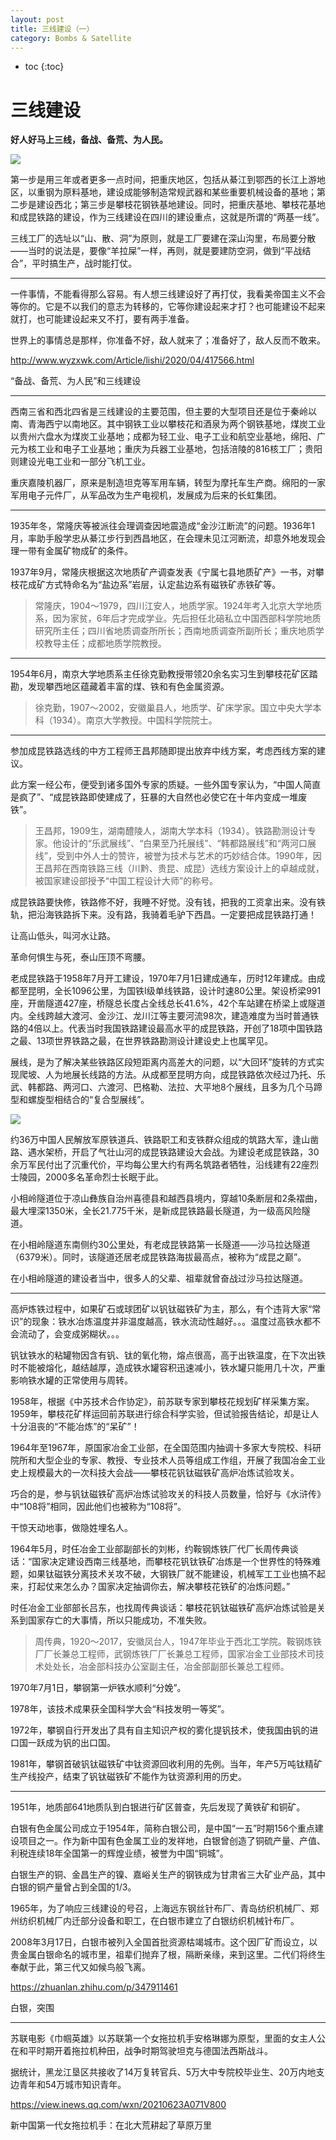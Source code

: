```yaml
---
layout: post
title: 三线建设（一）
category: Bombs & Satellite 
---
```


* toc
{:toc}

# 三线建设

**好人好马上三线，备战、备荒、为人民。**

![](/images/img4/three_line.jpg)

第一步是用三年或者更多一点时间，把重庆地区，包括从綦江到鄂西的长江上游地区，以重钢为原料基地，建设成能够制造常规武器和某些重要机械设备的基地；第二步是建设西北；第三步是攀枝花钢铁基地建设。同时，把重庆基地、攀枝花基地和成昆铁路的建设，作为三线建设在四川的建设重点，这就是所谓的“两基一线”。

三线工厂的选址以“山、散、洞”为原则，就是工厂要建在深山沟里，布局要分散——当时的说法是，要像“羊拉屎”一样，再则，就是要建防空洞，做到“平战结合”，平时搞生产，战时能打仗。

---

一件事情，不能看得那么容易。有人想三线建设好了再打仗，我看美帝国主义不会等你的。它是不以我们的意志为转移的，它等你建设起来才打？也可能建设不起来就打，也可能建设起来又不打，要有两手准备。

世界上的事情总是那样，你准备不好，敌人就来了；准备好了，敌人反而不敢来。

http://www.wyzxwk.com/Article/lishi/2020/04/417566.html

“备战、备荒、为人民”和三线建设

---

西南三省和西北四省是三线建设的主要范围，但主要的大型项目还是位于秦岭以南、青海西宁以南地区。其中钢铁工业以攀枝花和酒泉为两个钢铁基地，煤炭工业以贵州六盘水为煤炭工业基地；成都为轻工业、电子工业和航空业基地，绵阳、广元为核工业和电子工业基地；重庆为兵器工业基地，包括涪陵的816核工厂；贵阳则建设光电工业和一部分飞机工业。

重庆嘉陵机器厂，原来是制造坦克等军用车辆，转型为摩托车生产商。绵阳的一家军用电子元件厂，从军品改为生产电视机，发展成为后来的长虹集团。

---

1935年冬，常隆庆等被派往会理调查因地震造成“金沙江断流”的问题。1936年1月，率助手殷学忠从綦江步行到西昌地区，在会理未见江河断流，却意外地发现会理一带有金属矿物成矿的条件。

1937年9月，常隆庆根据这次地质矿产调查发表《宁属七县地质矿产》一书，对攀枝花成矿方式特命名为“盐边系”岩层，认定盐边系有磁铁矿赤铁矿等。

>常隆庆，1904～1979，四川江安人，地质学家。1924年考入北京大学地质系，因为家贫，6年后才完成学业。先后担任北碚私立中国西部科学院地质研究所主任；四川省地质调查所所长；西南地质调查所副所长；重庆地质学校教导主任；成都地质学院教授。

---

1954年6月，南京大学地质系主任徐克勤教授带领20余名实习生到攀枝花矿区踏勘，发现攀西地区蕴藏着丰富的煤、铁和有色金属资源。

>徐克勤，1907～2002，安徽巢县人，地质学、矿床学家。国立中央大学本科（1934）。南京大学教授。中国科学院院士。

---

参加成昆铁路选线的中方工程师王昌邦随即提出放弃中线方案，考虑西线方案的建议。

此方案一经公布，便受到诸多国外专家的质疑。一些外国专家认为，“中国人简直是疯了”、“成昆铁路即使建成了，狂暴的大自然也必使它在十年内变成一堆废铁”。

>王昌邦，1909生，湖南醴陵人，湖南大学本科（1934）。铁路勘测设计专家。他设计的“乐武展线”、“白果至乃托展线”、“韩都路展线”和“两河口展线”，受到中外人士的赞许，被誉为技术与艺术的巧妙结合体。1990年，因王昌邦在西南铁路三线（川黔、贵昆、成昆）选线方案设计上的卓越成就，被国家建设部授予“中国工程设计大师”的称号。

成昆铁路要快修，铁路修不好，我睡不好觉。没有钱，把我的工资拿出来。没有铁轨，把沿海铁路拆下来。没有路，我骑着毛驴下西昌。一定要把成昆铁路打通！

让高山低头，叫河水让路。

革命何惧生与死，泰山压顶不弯腰。

老成昆铁路于1958年7月开工建设，1970年7月1日建成通车，历时12年建成。由成都至昆明，全长1096公里，为国铁Ⅰ级单线铁路，设计时速80公里。架设桥梁991座，开凿隧道427座，桥隧总长度占全线总长41.6%，42个车站建在桥梁上或隧道内。全线跨越大渡河、金沙江、龙川江等主要河流98次，建造难度为当时普通铁路的4倍以上。代表当时我国铁路建设最高水平的成昆铁路，开创了18项中国铁路之最、13项世界铁路之最，在世界铁路勘测设计建设史上也属罕见。

展线，是为了解决某些铁路区段短距离内高差大的问题，以“大回环”旋转的方式实现爬坡、人为地展长线路的方法。从成都至昆明方向，成昆铁路依次经过乃托、乐武、韩都路、两河口、六渡河、巴格勒、法拉、大平地8个展线，且多为几个马蹄型和螺旋型相结合的“复合型展线”。

![](/images/img4/chengkun.jpg)

约36万中国人民解放军原铁道兵、铁路职工和支铁群众组成的筑路大军，逢山凿路、遇水架桥，开启了气壮山河的成昆铁路建设大会战。为建设老成昆铁路，30余万军民付出了沉重代价，平均每公里大约有两名筑路者牺牲，沿线建有22座烈士陵园，2000多名革命烈士长眠于此。

小相岭隧道位于凉山彝族自治州喜德县和越西县境内，穿越10条断层和2条褶曲，最大埋深1350米，全长21.775千米，是新成昆铁路最长隧道，为一级高风险隧道。

在小相岭隧道东南侧约30公里处，有老成昆铁路第一长隧道——沙马拉达隧道（6379米）。同时，该隧道还居老成昆铁路海拔最高点，被称为“成昆之巅”。

在小相岭隧道的建设者当中，很多人的父辈、祖辈就曾奋战过沙马拉达隧道。

---

高炉炼铁过程中，如果矿石或球团矿以钒钛磁铁矿为主，那么，有个违背大家“常识”的现象：铁水冶炼温度并非温度越高，铁水流动性越好。。。温度过高铁水都不会流动了，会变成粥糊状。。。

钒钛铁水的粘罐物因含有钒、钛的氧化物，熔点很高，高于出铁温度，在下次出铁时不能被熔化，越结越厚，造成铁水罐容积迅速减小，铁水罐只能用几十次，严重影响铁水罐的正常使用与周转。

1958年，根据《中苏技术合作协定》，前苏联专家到攀枝花规划矿样采集方案。1959年，攀枝花矿样运回前苏联进行综合科学实验，但试验报告结论，却是让人十分沮丧的“不能冶炼”的“呆矿”！

1964年至1967年，原国家冶金工业部，在全国范围内抽调十多家大专院校、科研院所和大型企业的专家、教授、专业技术人员等组成工作组，开展了我国冶金工业史上规模最大的一次科技大会战——攀枝花钒钛磁铁矿高炉冶炼试验攻关。

巧合的是，参与钒钛磁铁矿高炉冶炼试验攻关的科技人员数量，恰好与《水浒传》中“108将”相同，因此他们也被称为“108将”。

干惊天动地事，做隐姓埋名人。

1964年5月，时任冶金工业部副部长的刘彬，约鞍钢炼铁厂代厂长周传典谈话：“国家决定建设西南三线基地，而攀枝花钒钛铁矿冶炼是一个世界性的特殊难题，如果钛磁铁分离技术关攻不破，大钢铁厂就不能建设，机械军工工业也搞不起来，打起仗来怎么办？国家决定抽调你去，解决攀枝花铁矿的冶炼问题。”

时任冶金工业部部长吕东，也找周传典谈话：攀枝花钒钛磁铁矿高炉冶炼试验是关系到国家存亡的大事情，所以只能成功，不准失败。

>周传典，1920～2017，安徽凤台人，1947年毕业于西北工学院。鞍钢炼铁厂厂长兼总工程师，武钢炼铁厂厂长兼总工程师，国家冶金工业部技术司技术处处长，冶金部科技办公室副主任，冶金部副部长兼总工程师。

1970年7月1日，攀钢第一炉铁水顺利“分娩”。

1978年，该技术成果获全国科学大会“科技发明一等奖”。

1972年，攀钢自行开发出了具有自主知识产权的雾化提钒技术，使我国由钒的进口国一跃成为钒的出口国。

1981年，攀钢首破钒钛磁铁矿中钛资源回收利用的先例。当年，年产5万吨钛精矿生产线投产，结束了钒钛磁铁矿不能作为钛资源利用的历史。

---

1951年，地质部641地质队到白银进行矿区普查，先后发现了黄铁矿和铜矿。

白银有色金属公司成立于1954年，简称白银公司，是中国“一五”时期156个重点建设项目之一。作为新中国有色金属工业的发祥地，白银曾创造了铜硫产量、产值、利税连续18年全国第一的辉煌业绩，被誉为中国“铜城”。 

白银生产的铜、金昌生产的镍、嘉峪关生产的钢铁成为甘肃省三大矿业产品，其中白银的铜产量曾占到全国的1/3。

1965年，为了响应三线建设的号召，上海远东钢丝针布厂、青岛纺织机械厂、郑州纺织机械厂内迁部分设备和职工，在白银市建立了白银纺织机械针布厂。

2008年3月17日，白银市被列入全国首批资源枯竭城市。这个因厂矿而设立，以贵金属白银命名的城市里，祖辈们抛弃了根，隔断亲缘，来到这里。二代们将终生奉献于此，第三代又如候鸟般飞离。

https://zhuanlan.zhihu.com/p/347911461

白银，突围

---

苏联电影《巾帼英雄》以苏联第一个女拖拉机手安格琳娜为原型，里面的女主人公在和平时期开着拖拉机种田，战争时期驾驶坦克与德国法西斯战斗。

据统计，黑龙江垦区共接收了14万复转官兵、5万大中专院校毕业生、20万内地支边青年和54万城市知识青年。

https://view.inews.qq.com/wxn/20210623A071V800

新中国第一代女拖拉机手：在北大荒耕起了草原万里
